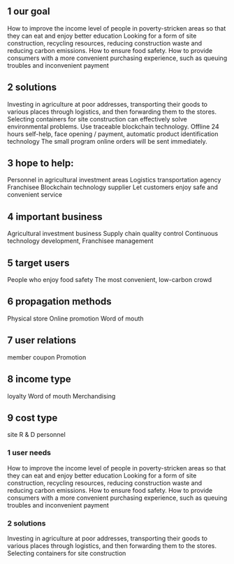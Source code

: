 
## 1 our goal
How to improve the income level of people in poverty-stricken areas so that they can eat and enjoy better education
Looking for a form of site construction, recycling resources, reducing construction waste and reducing carbon emissions.
How to ensure food safety.
How to provide consumers with a more convenient purchasing experience, such as queuing troubles and inconvenient payment
 
## 2 solutions
Investing in agriculture at poor addresses, transporting their goods to various places through logistics, and then forwarding them to the stores.
Selecting containers for site construction can effectively solve environmental problems.
Use traceable blockchain technology.
Offline 24 hours self-help, face opening / payment, automatic product identification technology
The small program online orders will be sent immediately.
 
## 3 hope to help:
Personnel in agricultural investment areas
Logistics transportation agency
Franchisee
Blockchain technology supplier
Let customers enjoy safe and convenient service
 
 
## 4 important business
Agricultural investment business
Supply chain quality control
Continuous technology development,
Franchisee management
 
## 5 target users
People who enjoy food safety
The most convenient, low-carbon crowd
 
## 6 propagation methods
Physical store
Online promotion
Word of mouth
 
## 7 user relations
member
coupon
Promotion
 
## 8 income type
loyalty
Word of mouth
Merchandising
 
## 9 cost type
site
R & D personnel
### 1 user needs
How to improve the income level of people in poverty-stricken areas so that they can eat and enjoy better education
Looking for a form of site construction, recycling resources, reducing construction waste and reducing carbon emissions.
How to ensure food safety.
How to provide consumers with a more convenient purchasing experience, such as queuing troubles and inconvenient payment
 
### 2 solutions
Investing in agriculture at poor addresses, transporting their goods to various places through logistics, and then forwarding them to the stores.
Selecting containers for site construction 
